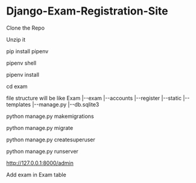 # Django-Exam-Registration-Site

Clone the Repo

Unzip it

pip install pipenv

pipenv shell

pipenv install

cd exam

file structure will be like
    Exam
      |--exam
      |--accounts
      |--register
      |--static
      |--templates
      |--manage.py
      |--db.sqlite3

python manage.py makemigrations

python manage.py migrate

python manage.py createsuperuser

python manage.py runserver

http://127.0.0.1:8000/admin

Add exam in Exam table
